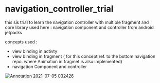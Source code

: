 # navigation_controller_trial
this sis trial to learn the navigation controller with multiple fragment and    core library used here  :  navigation component and controller from android jetpacks

concepts  used :

- view binding in activty 
- view binding in fragment (  for this concept ref.  to the bottom navigation repo. where Animation in fragmet is also implemented) 
-  navigation Component and controller

![Annotation 2021-07-05 032426](https://user-images.githubusercontent.com/58788722/124400529-cf454180-dd40-11eb-8641-d9a0a0e0c8d7.png)

